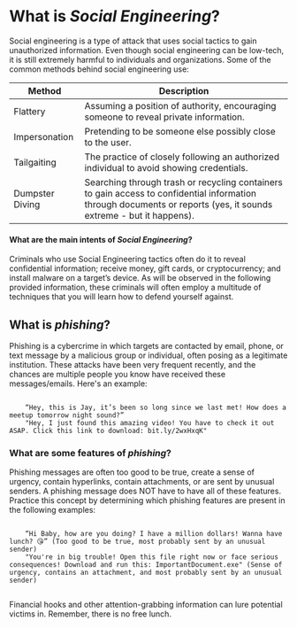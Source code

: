 # **What is *Social Engineering*?**
Social engineering is a type of attack that uses social tactics to gain unauthorized information. Even though social engineering can be low-tech, it is still extremely harmful to individuals and organizations. Some of the common methods behind social engineering use:


| Method | Description |
| ----------- | ----------- |
| Flattery |  Assuming a position of authority, encouraging someone to reveal private information. |
| Impersonation | Pretending to be someone else possibly close to the user. |
| Tailgaiting | The practice of closely following an authorized individual to avoid showing credentials. |
| Dumpster Diving | Searching through trash or recycling containers to gain access to confidential information through documents or reports (yes, it sounds extreme - but it happens). |


#### **What are the main intents of *Social Engineering*?**
Criminals who use Social Engineering tactics often do it to reveal confidential information; receive money, gift cards, or cryptocurrency; and install malware on a target’s device. As will be observed in the following provided information, these criminals will often employ a multitude of techniques that you will learn how to defend yourself against. 


## **What is *phishing*?**
Phishing is a cybercrime in which targets are contacted by email, phone, or text message by a malicious group or individual, often posing as a legitimate institution. These attacks have been very frequent recently, and the chances are multiple people you know have received these messages/emails. Here's an example: <br />

<Code language = "javascript">
    “Hey, this is Jay, it’s been so long since we last met! How does a meetup tomorrow night sound?”
    "Hey, I just found this amazing video! You have to check it out ASAP. Click this link to download: bit.ly/2wxHxqK"
</Code>

### **What are some features of *phishing*?**
Phishing messages are often too good to be true, create a sense of urgency, contain hyperlinks, contain attachments, or are sent by unusual senders. A phishing message does NOT have to have all of these features. Practice this concept by determining which phishing features are present in the following examples: 

<Code language = "javascript">
    “Hi Baby, how are you doing? I have a million dollars! Wanna have lunch? 😘” (Too good to be true, most probably sent by an unusual sender)
    "You're in big trouble! Open this file right now or face serious consequences! Download and run this: ImportantDocument.exe" (Sense of urgency, contains an attachment, and most probably sent by an unusual sender)

</Code>

Financial hooks and other attention-grabbing information can lure potential victims in. Remember, there is no free lunch. 
